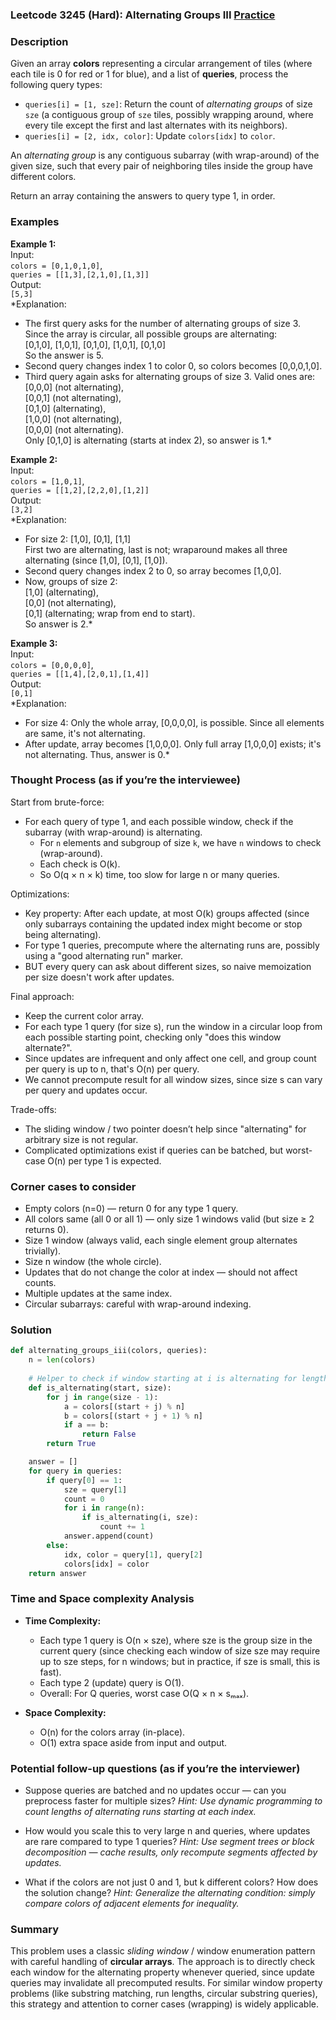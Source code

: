 ### Leetcode 3245 (Hard): Alternating Groups III [Practice](https://leetcode.com/problems/alternating-groups-iii)

### Description  
Given an array **colors** representing a circular arrangement of tiles (where each tile is 0 for red or 1 for blue), and a list of **queries**, process the following query types:
- `queries[i] = [1, sze]`: Return the count of *alternating groups* of size `sze` (a contiguous group of `sze` tiles, possibly wrapping around, where every tile except the first and last alternates with its neighbors).
- `queries[i] = [2, idx, color]`: Update `colors[idx]` to `color`.

An *alternating group* is any contiguous subarray (with wrap-around) of the given size, such that every pair of neighboring tiles inside the group have different colors.

Return an array containing the answers to query type 1, in order.

### Examples  

**Example 1:**  
Input:  
`colors = [0,1,0,1,0]`,  
`queries = [[1,3],[2,1,0],[1,3]]`  
Output:  
`[5,3]`  
*Explanation:  
- The first query asks for the number of alternating groups of size 3. Since the array is circular, all possible groups are alternating:  
  [0,1,0], [1,0,1], [0,1,0], [1,0,1], [0,1,0]  
  So the answer is 5.  
- Second query changes index 1 to color 0, so colors becomes [0,0,0,1,0].  
- Third query again asks for alternating groups of size 3. Valid ones are:  
  [0,0,0] (not alternating),  
  [0,0,1] (not alternating),  
  [0,1,0] (alternating),  
  [1,0,0] (not alternating),  
  [0,0,0] (not alternating).  
  Only [0,1,0] is alternating (starts at index 2), so answer is 1.*

**Example 2:**  
Input:  
`colors = [1,0,1]`,  
`queries = [[1,2],[2,2,0],[1,2]]`  
Output:  
`[3,2]`  
*Explanation:  
- For size 2: [1,0], [0,1], [1,1]  
  First two are alternating, last is not; wraparound makes all three alternating (since [1,0], [0,1], [1,0]).  
- Second query changes index 2 to 0, so array becomes [1,0,0].  
- Now, groups of size 2:  
  [1,0] (alternating),  
  [0,0] (not alternating),  
  [0,1] (alternating; wrap from end to start).  
  So answer is 2.*

**Example 3:**  
Input:  
`colors = [0,0,0,0]`,  
`queries = [[1,4],[2,0,1],[1,4]]`  
Output:  
`[0,1]`  
*Explanation:  
- For size 4: Only the whole array, [0,0,0,0], is possible. Since all elements are same, it's not alternating.  
- After update, array becomes [1,0,0,0]. Only full array [1,0,0,0] exists; it's not alternating. Thus, answer is 0.*

### Thought Process (as if you’re the interviewee)  
Start from brute-force:
- For each query of type 1, and each possible window, check if the subarray (with wrap-around) is alternating.
  - For `n` elements and subgroup of size `k`, we have `n` windows to check (wrap-around).
  - Each check is O(k).
  - So O(q × n × k) time, too slow for large n or many queries.

Optimizations:
- Key property: After each update, at most O(k) groups affected (since only subarrays containing the updated index might become or stop being alternating).
- For type 1 queries, precompute where the alternating runs are, possibly using a "good alternating run" marker.
- BUT every query can ask about different sizes, so naive memoization per size doesn't work after updates.

Final approach:
- Keep the current color array.
- For each type 1 query (for size s), run the window in a circular loop from each possible starting point, checking only "does this window alternate?".
- Since updates are infrequent and only affect one cell, and group count per query is up to n, that's O(n) per query.
- We cannot precompute result for all window sizes, since size s can vary per query and updates occur.

Trade-offs:
- The sliding window / two pointer doesn’t help since "alternating" for arbitrary size is not regular.
- Complicated optimizations exist if queries can be batched, but worst-case O(n) per type 1 is expected.

### Corner cases to consider  
- Empty colors (n=0) — return 0 for any type 1 query.
- All colors same (all 0 or all 1) — only size 1 windows valid (but size ≥ 2 returns 0).
- Size 1 window (always valid, each single element group alternates trivially).
- Size n window (the whole circle).
- Updates that do not change the color at index — should not affect counts.
- Multiple updates at the same index.
- Circular subarrays: careful with wrap-around indexing.

### Solution

```python
def alternating_groups_iii(colors, queries):
    n = len(colors)
    
    # Helper to check if window starting at i is alternating for length k
    def is_alternating(start, size):
        for j in range(size - 1):
            a = colors[(start + j) % n]
            b = colors[(start + j + 1) % n]
            if a == b:
                return False
        return True

    answer = []
    for query in queries:
        if query[0] == 1:
            sze = query[1]
            count = 0
            for i in range(n):
                if is_alternating(i, sze):
                    count += 1
            answer.append(count)
        else:
            idx, color = query[1], query[2]
            colors[idx] = color
    return answer
```

### Time and Space complexity Analysis  

- **Time Complexity:**  
  - Each type 1 query is O(n × sze), where sze is the group size in the current query (since checking each window of size sze may require up to sze steps, for n windows; but in practice, if sze is small, this is fast).
  - Each type 2 (update) query is O(1).
  - Overall: For Q queries, worst case O(Q × n × sₘₐₓ).

- **Space Complexity:**  
  - O(n) for the colors array (in-place).
  - O(1) extra space aside from input and output.

### Potential follow-up questions (as if you’re the interviewer)  

- Suppose queries are batched and no updates occur — can you preprocess faster for multiple sizes?
  *Hint: Use dynamic programming to count lengths of alternating runs starting at each index.*

- How would you scale this to very large n and queries, where updates are rare compared to type 1 queries?
  *Hint: Use segment trees or block decomposition — cache results, only recompute segments affected by updates.*

- What if the colors are not just 0 and 1, but k different colors? How does the solution change?
  *Hint: Generalize the alternating condition: simply compare colors of adjacent elements for inequality.*

### Summary
This problem uses a classic *sliding window* / window enumeration pattern with careful handling of **circular arrays**. The approach is to directly check each window for the alternating property whenever queried, since update queries may invalidate all precomputed results. For similar window property problems (like substring matching, run lengths, circular substring queries), this strategy and attention to corner cases (wrapping) is widely applicable.